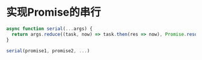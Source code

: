 # 实现Promise的串行

```js
async function serial(...args) {
  return args.reduce((task, now) => task.then(res => now), Promise.resolve())
}
```

```js
serial(promise1, promise2, ...)
```
